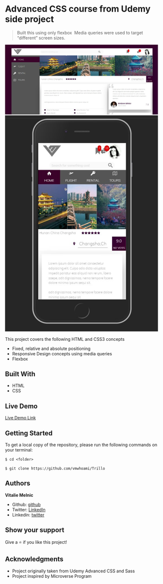 # Advanced CSS course from Udemy side project



> Built this using only flexbox 
> Media queries were used to target “different” screen sizes.

![screenshot](https://raw.githubusercontent.com/vmwhoami/Trillo/work/img/Screenshot_Desktop.jpg)
![screenshot](https://raw.githubusercontent.com/vmwhoami/Trillo/work/img/Screenshot_Mobile.jpg)

This project covers the following HTML and CSS3 concepts

- Fixed, relative and absolute positioning
- Responsive Design concepts using media queries
- Flexbox

## Built With

- HTML
- CSS

## Live Demo

[Live Demo Link](https://rawcdn.githack.com/vmwhoami/Trillo/da9fcdf7e6286a6ddf8f90530b13d45db9008e72/index.html)

## Getting Started

To get a local copy of the repository, please run the following commands on your terminal:

```
$ cd <folder>
```

```
$ git clone https://github.com/vmwhoami/Trillo

```

## Authors

**Vitalie Melnic**

- Github: [github](https://github.com/vmwhoami)
- Twitter: [LinkedIn](https://www.linkedin.com/in/vitalie-melnic-5802198a/)
- Linkedin: [twitter](https://twitter.com/vmwhoami)


## Show your support

Give a ⭐️ if you like this project!

## Acknowledgments

- Project originally taken from Udemy Advanced CSS and Sass
- Project inspired by Microverse Program

